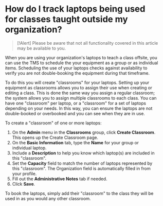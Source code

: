 # How do I track laptops being used for classes taught outside my organization?

> [!Alert] Please be aware that not all functionality covered in this article may be available to you.

When you are using your organization's laptops to teach a class offsite, you can use the TMS to schedule the your equipment as a group or as individual items. Scheduling the use of your laptops checks against availability to verify you are not double-booking the equipment during that timeframe.  

 To do this you will create "classrooms" for your laptops. Setting up your equipment as classrooms allows you to assign their use when creating or editing a class. This is done the same way you assign a regular classroom; the system allows you to assign multiple classrooms to each class. You can have one "classroom" per laptop, or a "classroom" for a set of laptops depending on your needs. In this way, you can ensure the laptops are not double-booked or overbooked and you can see when they are in use. 

To create a "classroom" of one or more laptops: 
1. On the **Admin** menu in the **Classrooms** group, click **Create Classroom**. This opens up the Create Classroom page. 
1. On the **Basic Information** tab, type the **Name** for your group or individual laptop. 
1. Include a **Description** to help you know which laptop(s) are included in this "classroom".  
1. Set the **Capacity** field to match the number of laptops represented by this "classroom". The Organization field is automatically filled in from your profile. 
1. Fill out the **Administrative Notes** tab if needed.
1. Click **Save**. 

To book the laptops, simply add their "classroom" to the class they will be used in as you would any other classroom. 
